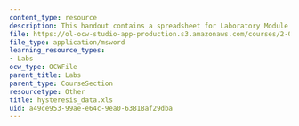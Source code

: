```yaml
---
content_type: resource
description: This handout contains a spreadsheet for Laboratory Module 2.
file: https://ol-ocw-studio-app-production.s3.amazonaws.com/courses/2-002-mechanics-and-materials-ii-spring-2004/a49ce95399aee64c9ea063818af29dba_hysteresis_data.xls
file_type: application/msword
learning_resource_types:
- Labs
ocw_type: OCWFile
parent_title: Labs
parent_type: CourseSection
resourcetype: Other
title: hysteresis_data.xls
uid: a49ce953-99ae-e64c-9ea0-63818af29dba
---
```

